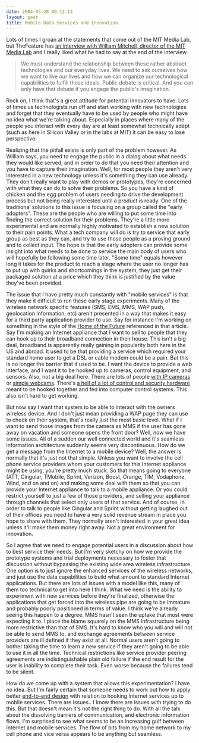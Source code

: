 ```yaml
---
date: 2004-05-28 00:12:13
layout: post
title: Mobile Data Services and Innovation
---
```


Lots of times I groan at the statements that come out of the MIT Media Lab, but TheFeature has [an interview with William Mitchell, director of the MIT Media Lab](http://www.thefeature.com/article?articleid=100678) and I really liked what he had to say at the end of the interview.

> We must understand the relationship between these rather abstract technologies and our everyday lives. We need to ask ourselves how we want to live our lives and how we can organize our technological capabilities to fulfill those ideals. Public debate is critical. And you can only have that debate if you engage the public's imagination.

Rock on, I think that's a great attitude for potential innovators to have. Lots of times us technologists run off and start working with new technologies and forget that they eventually have to be used by people who might have no idea what we're talking about. Especially in places where many of the people you interact with every day are at least somewhat technically adept (such as here in Silicon Valley or in the labs at MIT) it can be easy to lose perspective.

Realizing that the pitfall exists is only part of the problem however.  As William says, you need to engage the public in a dialog about what needs they would like served, and in order to do that you need their attention and you have to capture their imagination. Well, for most people they aren't very interested in a new technology unless it's something they can use already. They don't really want to play with demos or prototypes, they're concerned with what they can do to solve their problems. So you have a kind of chicken and the egg problem of users needing to drive the development process but not being really interested until a product is ready. One of the traditional solutions to this issue is focusing on a group called the "early adopters". These are the people who are willing to put some time into finding the correct solution for their problems. They're a little more experimental and are normally highly motivated to establish a new solution to their pain points. What a tech company will do is try to service that early group as best as they can, and try to use those people as a proving ground and to collect input. The hope is that the early adopters can provide some insight into what needs to be done to service the main body of users who will hopefully be following some time later. "Some time" equals however long it takes for the product to reach a stage where the user no longer has to put up with quirks and shortcomings in the system, they just get their packaged solution at a price which they think is justified by the value they've been provided.

The issue that I have pretty much constantly with "mobile services" is that they make it difficult to run these early stage experiments. Many of the wireless network specific features (SMS, EMS, MMS, WAP push, geolocation information, etc) aren't presented in a way that makes it easy for a third party application provider to use. Say for instance I'm working on something in the style of the [Home of the Future](http://architecture.mit.edu/house_n/) referenced in that article. Say I'm making an Internet appliance that I want to sell to people that they can hook up to their broadband connection in their house. This isn't a big deal, broadband is apparently really gaining in popularity both here in the US and abroad. It used to be that providing a service which required your standard home user to get a DSL or cable modem could be a pain. But this is no longer the barrier that it used to be. I want the device to provide a web interface, and I want it to be hooked up to cameras, control equipment, and sensors. Also, not a big deal here. There are lots of people [with IP cameras](http://www.axis.com/) or [simple webcams](http://www.logitech.com/index.cfm/products/details/US/EN,CRID=4,CONTENTID=5041). There's [a hell of a lot of control and security hardware](http://www.smarthome.com/) meant to be hooked together and fed into computer control systems. This also isn't hard to get working.

But now say I want that system to be able to interact with the owners wireless device. And I don't just mean providing a WAP page they can use to check on their system, that's really just the most basic level. What if I want to send those images from the camera as MMS if the user has gone away on vacation and someone opens the front door? Well, now we have some issues. All of a sudden our well connected world and it's seamless information architecture suddenly seems very discontinuous. How do we get a message from the Internet to a mobile device? Well, the answer is normally that it's just not that simple. Unless you want to involve the cell phone service providers whom your customers for this Internet appliance might be using, you're pretty much stuck. So that means going to everyone (ATT, Cingular, TMobile, Sprint, Verizon, Boost, Orange, TIM, Vodaphone, Wind, and on and on) and making some deal with them so that you can provide your Internet appliance to talk to a mobile appliance. Or you could restrict yourself to just a few of those providers, and selling your appliance through channels that select only users of that service. And of course, in order to talk to people like Cingular and Sprint without getting laughed out of their offices you need to have a very solid revenue stream in place you hope to share with them. They normally aren't interested in your great idea unless it'll make them money right away. Not a great environment for innovation.

So I agree that we need to engage potential users in a discussion about how to best service their needs. But I'm very sketchy on how we provide the prototype systems and trial deployments necessary to foster that discussion without bypassing the existing wide area wireless infrastructure. One option is to just ignore the enhanced services of the wireless networks, and just use the data capabilities to build what amount to standard Internet applications. But there are lots of issues with a model like this, many of them too technical to get into here I think. What we need is the ability to experiment with new services before they're finalized, otherwise the applications that get forced into the wireless pipe are going to be immature and probably poorly positioned in terms of value. I think we're already seeing this happen to a degree. MMS hasn't seen the uptake that most were expecting it to. I place the blame squarely on the MMS infrastructure being more restrictive than that of SMS. It's hard to know who you will and will not be able to send MMS to, and exchange agreements between service providers are ill defined if they exist at all. Normal users aren't going to bother taking the time to learn a new service if they aren't going to be able to use it in all the time. Technical restrictions like service provider peering agreements are indistinguishable plain old failure if the end result for the user is inability to complete their task. Even worse because the failures tend to be silent.

How do we come up with a system that allows this experimentation? I have no idea. But I'm fairly certain that someone needs to work out how to apply better [end-to-end design](http://www.reed.com/Papers/EndtoEnd.html) with relation to hooking Internet services up to mobile services. There are issues.. I know there are issues with trying to do this. But that doesn't mean it's not the right thing to do. With all the talk about the dissolving barriers of communication, and electronic information flows, I'm surprised to see what seems to be an increasing gulf between Internet and mobile services. The flow of bits from my home network to my cell phone and vice versa appears to be anything but seamless.
